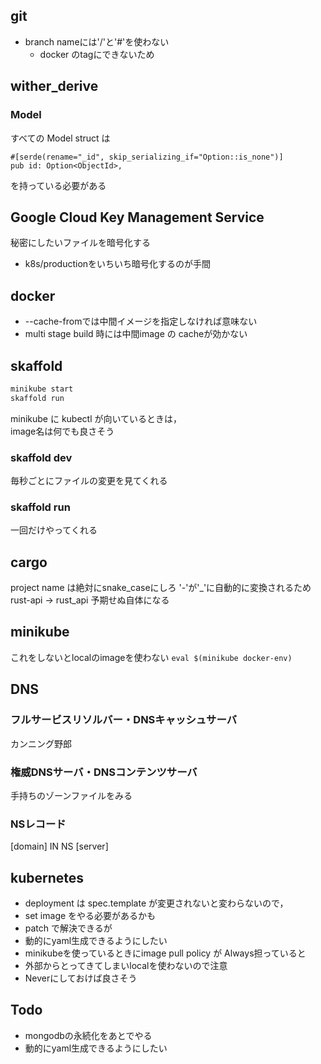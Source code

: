 ## git
- branch nameには'/'と'#'を使わない
  - docker のtagにできないため
## wither_derive
### Model
すべての Model struct は 
```
#[serde(rename="_id", skip_serializing_if="Option::is_none")]
pub id: Option<ObjectId>,
```
を持っている必要がある

## Google Cloud Key Management Service
秘密にしたいファイルを暗号化する
- k8s/productionをいちいち暗号化するのが手間

## docker
- --cache-fromでは中間イメージを指定しなければ意味ない
- multi stage build 時には中間image の cacheが効かない

## skaffold
```bash
minikube start
skaffold run
```
minikube に kubectl が向いているときは，  
image名は何でも良さそう
### skaffold dev 
毎秒ごとにファイルの変更を見てくれる
### skaffold run
一回だけやってくれる

## cargo 
project name は絶対にsnake_caseにしろ
'-'が'_'に自動的に変換されるため
rust-api -> rust_api
予期せぬ自体になる

## minikube 
これをしないとlocalのimageを使わない
```eval $(minikube docker-env)```

## DNS
### フルサービスリソルバー・DNSキャッシュサーバ
カンニング野郎
### 権威DNSサーバ・DNSコンテンツサーバ
手持ちのゾーンファイルをみる
### NSレコード
[domain] IN NS [server]

## kubernetes
- deployment は spec.template が変更されないと変わらないので，  
- set image をやる必要があるかも
- patch で解決できるが
- 動的にyaml生成できるようにしたい
- minikubeを使っているときにimage pull policy が Always担っていると  
- 外部からとってきてしまいlocalを使わないので注意
- Neverにしておけば良さそう

## Todo
- mongodbの永続化をあとでやる
- 動的にyaml生成できるようにしたい
